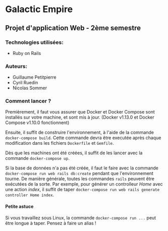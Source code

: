 # Galactic Empire

## Projet d'application Web - 2ème semestre

### Technologies utilisées:

* Ruby on Rails

### Auteurs:

* Guillaume Petitpierre
* Cyril Ruedin
* Nicolas Sommer

### Comment lancer ?

Premièrement, il faut vous assurer que Docker et Docker Compose sont installés sur votre machine, et sont mis à jour. (Docker v1.13.0 et Docker Compose v1.10.0 fonctionnent)

Ensuite, il suffit de construire l'environnement, à l'aide de la commande `docker-compose build`. Cette commande devra être executée après chaque modification dans les fichiers `Dockerfile` et `Gemfile`.

Dès que les machines ont été créées, il suffit de les lancer avec la commande `docker-compose up`.

Si la base de données n'a pas été créée, il faut le faire avec la commande `docker-compose run web rails db:create` pendant que l'environnement tourne. De manière générale, toutes les commandes `rails` peuvent être exécutées de la sorte. Par exemple, pour générer un controlleur _Home_ avec une action _index_, il suffit de taper `docker-compose run web rails generate controller Home index`.

#### Petite astuce

Si vous travaillez sous Linux, la commande `docker-compose run ...` peut être longue à taper. Pensez à faire un alias !
